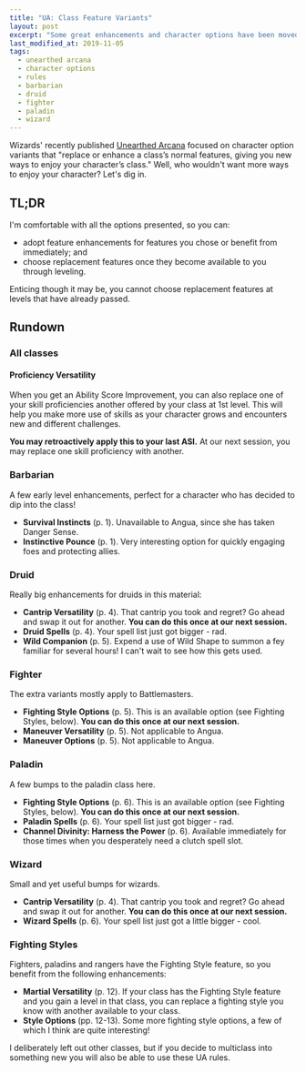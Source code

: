 ```yaml
---
title: "UA: Class Feature Variants"
layout: post
excerpt: "Some great enhancements and character options have been moved into playtest, and we're going to adopt some!"
last_modified_at: 2019-11-05
tags:
  - unearthed arcana
  - character options
  - rules
  - barbarian
  - druid
  - fighter
  - paladin
  - wizard
---
```


Wizards' recently published [Unearthed Arcana](https://dnd.wizards.com/articles/unearthed-arcana/class-feature-variants) focused on character option variants that "replace or enhance a class’s normal features, giving you new ways to enjoy your character’s class." Well, who wouldn't want more ways to enjoy your character? Let's dig in.

## TL;DR
I'm comfortable with all the options presented, so you can:

* adopt feature enhancements for features you chose or benefit from immediately; and
* choose replacement features once they become available to you through leveling.

Enticing though it may be, you cannot choose replacement features at levels that have already passed.

## Rundown

### All classes

#### Proficiency Versatility
When you get an Ability Score Improvement, you can also replace one of your skill proficiencies another offered by your class at 1st level. This will help you make more use of skills as your character grows and encounters new and different challenges.

**You may retroactively apply this to your last ASI.** At our next session, you may replace one skill proficiency with another.

### Barbarian
A few early level enhancements, perfect for a character who has decided to dip into the class!

* **Survival Instincts** (p. 1). Unavailable to Angua, since she has taken Danger Sense.
* **Instinctive Pounce** (p. 1). Very interesting option for quickly engaging foes and protecting allies.

### Druid
Really big enhancements for druids in this material:

* **Cantrip Versatility** (p. 4). That cantrip you took and regret? Go ahead and swap it out for another. **You can do this once at our next session.**
* **Druid Spells** (p. 4). Your spell list just got bigger - rad.
* **Wild Companion** (p. 5). Expend a use of Wild Shape to summon a fey familiar for several hours! I can't wait to see how this gets used.

### Fighter
The extra variants mostly apply to Battlemasters.

* **Fighting Style Options** (p. 5). This is an available option (see Fighting Styles, below). **You can do this once at our next session.**
* **Maneuver Versatility** (p. 5). Not applicable to Angua.
* **Maneuver Options** (p. 5). Not applicable to Angua.

### Paladin
A few bumps to the paladin class here.

* **Fighting Style Options** (p. 6). This is an available option (see Fighting Styles, below). **You can do this once at our next session.**
* **Paladin Spells** (p. 6). Your spell list just got bigger - rad.
* **Channel Divinity: Harness the Power** (p. 6). Available immediately for those times when you desperately need a clutch spell slot.

### Wizard
Small and yet useful bumps for wizards.

* **Cantrip Versatility** (p. 4). That cantrip you took and regret? Go ahead and swap it out for another. **You can do this once at our next session.**
* **Wizard Spells** (p. 6). Your spell list just got a little bigger - cool.

### Fighting Styles
Fighters, paladins and rangers have the Fighting Style feature, so you benefit from the following enhancements:

* **Martial Versatility** (p. 12). If your class has the Fighting Style feature and you gain a level in that class, you can replace a fighting style you know with another available to your class.
* **Style Options** (pp. 12-13). Some more fighting style options, a few of which I think are quite interesting!

I deliberately left out other classes, but if you decide to multiclass into something new you will also be able to use these UA rules.